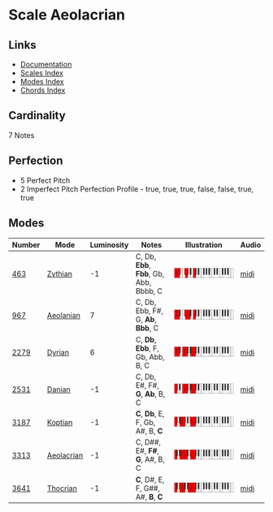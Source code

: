 # Scale Aeolacrian

## Links

- [Documentation](README.md)
- [Scales Index](Scales.md)
- [Modes Index](Modes.md)
- [Chords Index](Chords.md)

## Cardinality

7 Notes

## Perfection

- 5 Perfect Pitch
- 2 Imperfect Pitch
Perfection Profile - true, true, true, false, false, true, true

## Modes

| Number | Mode | Luminosity | Notes | Illustration | Audio |
|--------|------|------------|-------|--------------|-------|
| [463](https://ianring.com/musictheory/scales/463) | [Zythian](ModeZythian.md) | -1 | C, Db, **Ebb**, **Fbb**, Gb, Abb, Bbbb, C | ![CNaturalZythian](ModeCNaturalZythian.png) | [midi](https://github.com/edipermadi/music/blob/main/docs/ModeCNaturalZythian.mid?raw=true) | 
| [967](https://ianring.com/musictheory/scales/967) | [Aeolanian](ModeAeolanian.md) | 7 | C, Db, Ebb, F#, G, **Ab**, **Bbb**, C | ![CNaturalAeolanian](ModeCNaturalAeolanian.png) | [midi](https://github.com/edipermadi/music/blob/main/docs/ModeCNaturalAeolanian.mid?raw=true) | 
| [2279](https://ianring.com/musictheory/scales/2279) | [Dyrian](ModeDyrian.md) | 6 | C, **Db**, **Ebb**, F, Gb, Abb, B, C | ![CNaturalDyrian](ModeCNaturalDyrian.png) | [midi](https://github.com/edipermadi/music/blob/main/docs/ModeCNaturalDyrian.mid?raw=true) | 
| [2531](https://ianring.com/musictheory/scales/2531) | [Danian](ModeDanian.md) | -1 | C, Db, E#, F#, **G**, **Ab**, B, C | ![CNaturalDanian](ModeCNaturalDanian.png) | [midi](https://github.com/edipermadi/music/blob/main/docs/ModeCNaturalDanian.mid?raw=true) | 
| [3187](https://ianring.com/musictheory/scales/3187) | [Koptian](ModeKoptian.md) | -1 | **C**, **Db**, E, F, Gb, A#, B, **C** | ![CNaturalKoptian](ModeCNaturalKoptian.png) | [midi](https://github.com/edipermadi/music/blob/main/docs/ModeCNaturalKoptian.mid?raw=true) | 
| [3313](https://ianring.com/musictheory/scales/3313) | [Aeolacrian](ModeAeolacrian.md) | -1 | C, D##, E#, **F#**, **G**, A#, B, C | ![CNaturalAeolacrian](ModeCNaturalAeolacrian.png) | [midi](https://github.com/edipermadi/music/blob/main/docs/ModeCNaturalAeolacrian.mid?raw=true) | 
| [3641](https://ianring.com/musictheory/scales/3641) | [Thocrian](ModeThocrian.md) | -1 | **C**, D#, E, F, G##, A#, **B**, **C** | ![CNaturalThocrian](ModeCNaturalThocrian.png) | [midi](https://github.com/edipermadi/music/blob/main/docs/ModeCNaturalThocrian.mid?raw=true) | 
